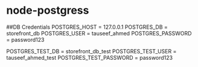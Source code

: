# node-postgress
##DB Credentials
POSTGRES_HOST = 127.0.0.1
POSTGRES_DB = storefront_db
POSTGRES_USER = tauseef_ahmed
POSTGRES_PASSWORD = password123

POSTGRES_TEST_DB = storefront_db_test
POSTGRES_TEST_USER = tauseef_ahmed_test
POSTGRES_TEST_PASSWORD = password123
